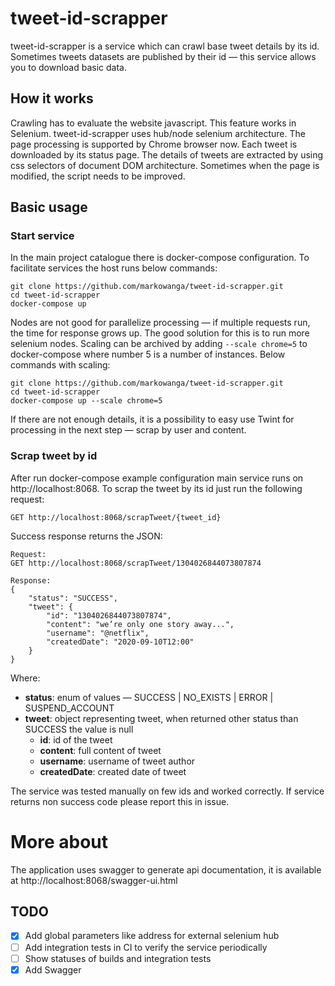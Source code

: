 # tweet-id-scrapper

tweet-id-scrapper is a service which can crawl base tweet details by its id.
Sometimes tweets datasets are published by their id — this service allows you to download basic data.

## How it works
Crawling has to evaluate the website javascript. This feature works in Selenium. 
tweet-id-scrapper uses hub/node selenium architecture. The page processing is supported by Chrome browser now.
Each tweet is downloaded by its status page. 
The details of tweets are extracted by using css selectors of document DOM architecture.
Sometimes when the page is modified, the script needs to be improved.

## Basic usage

### Start service
In the main project catalogue there is docker-compose configuration.
To facilitate services the host runs below commands:
```
git clone https://github.com/markowanga/tweet-id-scrapper.git
cd tweet-id-scrapper
docker-compose up 
```

Nodes are not good for parallelize processing — if multiple requests run, the time for response grows up.
The good solution for this is to run more selenium nodes. 
Scaling can be archived by adding `--scale chrome=5` to docker-compose where number 5 is a number of instances.
Below commands with scaling:
```
git clone https://github.com/markowanga/tweet-id-scrapper.git
cd tweet-id-scrapper
docker-compose up --scale chrome=5
```

If there are not enough details, it is a possibility to easy use Twint for processing in the next step
 — scrap by user and content.

### Scrap tweet by id
After run docker-compose example configuration main service runs on http://localhost:8068.
To scrap the tweet by its id just run the following request:
```
GET http://localhost:8068/scrapTweet/{tweet_id}
```

Success response returns the JSON:
```
Request:
GET http://localhost:8068/scrapTweet/1304026844073807874

Response:
{
    "status": "SUCCESS",
    "tweet": {
        "id": "1304026844073807874",
        "content": "we’re only one story away...",
        "username": "@netflix",
        "createdDate": "2020-09-10T12:00"
    }
}
```

Where:
 - **status**: enum of values — SUCCESS | NO_EXISTS | ERROR | SUSPEND_ACCOUNT
 - **tweet**: object representing tweet, when returned other status than SUCCESS the value is null
   - **id**: id of the tweet
   - **content**: full content of tweet
   - **username**: username of tweet author
   - **createdDate**: created date of tweet

The service was tested manually on few ids and worked correctly. 
If service returns non success code please report this in issue.

# More about

The application uses swagger to generate api documentation,
it is available at http://localhost:8068/swagger-ui.html

## TODO
 - [x] Add global parameters like address for external selenium hub
 - [ ] Add integration tests in CI to verify the service periodically
 - [ ] Show statuses of builds and integration tests
 - [x] Add Swagger
